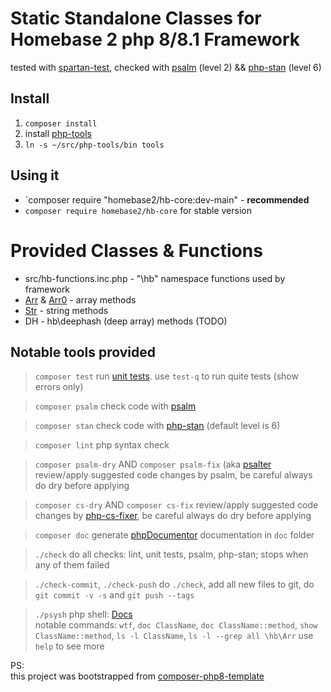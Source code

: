 # Static Standalone Classes for Homebase 2 php 8/8.1 Framework

tested with [spartan-test](https://github.com/parf/spartan-test), checked with [psalm](https://psalm.dev/docs/annotating_code/supported_annotations/) (level 2) && [php-stan](https://phpstan.org/writing-php-code/phpdocs-basics) (level 6)

## Install
1. `composer install`
2. install [php-tools](https://github.com/homebase/php-tools#install)
3. `ln -s ~/src/php-tools/bin tools`

## Using it
- `composer require "homebase2/hb-core:dev-main" - **recommended**
- `composer require homebase2/hb-core` for stable version

# Provided Classes & Functions

- src/hb-functions.inc.php - "\hb" namespace functions used by framework
- [Arr](src/hb/Arr.php) & [Arr0](src/hb/Arr0.php) - array methods
- [Str](src/hb/Str.php) - string methods
- DH  - hb\deephash (deep array) methods (TODO)

## Notable tools provided

> `composer test`
    run [unit tests](https://github.com/parf/spartan-test). use `test-q` to run quite tests (show errors only)

> `composer psalm`
    check code with [psalm](https://psalm.dev/docs/annotating_code/supported_annotations/)

> `composer stan`
    check code with [php-stan](https://phpstan.org/writing-php-code/phpdocs-basics) (default level is 6)

> `composer lint`
    php syntax check

> `composer psalm-dry`   AND   `composer psalm-fix`  (aka [psalter](https://psalm.dev/docs/manipulating_code/fixing/)
    review/apply suggested code changes by psalm, be careful always do dry before applying

> `composer cs-dry`   AND   `composer cs-fix`
    review/apply suggested code changes by [php-cs-fixer](https://mlocati.github.io/php-cs-fixer-configurator/), be careful always do dry before applying

> `composer doc`
    generate [phpDocumentor](https://docs.phpdoc.org/3.0/guide/guides/running-phpdocumentor.html#quickstart) documentation in `doc` folder

> `./check`
    do all checks: lint, unit tests, psalm, php-stan; stops when any of them failed

> `./check-commit`, `./check-push`
    do `./check`, add all new files to git, do `git commit -v -s` and `git push --tags`

> `./psysh`
    php shell: [Docs](https://developpaper.com/psysh-php-interactive-console/)<br>
    notable commands: `wtf`, `doc ClassName`, `doc ClassName::method`, `show ClassName::method`, `ls -l ClassName`, `ls -l --grep all \hb\Arr`
    use `help` to see more

PS:<br>
 this project was bootstrapped from [composer-php8-template](https://github.com/parf/composer-php8-template)
